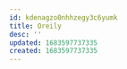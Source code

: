 ```yaml
---
id: kdenagzo0nhhzegy3c6yumk
title: Oreily
desc: ''
updated: 1683597737335
created: 1683597737335
---
```


